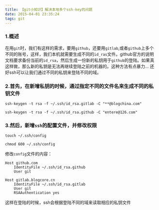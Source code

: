 ```yaml
---
title: 【git小知识】解决本地多个ssh-key的问题
date: 2015-04-01 23:35:24
tags: git
---
```


### 1.概述
在用`git`时，我们有这样的需求，要用`github`，还要用`gitlab`,或者`github`上多个不同的账号，这样，我们本机就需要生成不同的`id_ras`文件。github官方的说明文档要求备份当前的`id_rsa`，然后生成一份新的私钥用于`github`的登陆。如果真这样做，那么新的私钥是无法再继续登陆之前的机器的。这种方法有点暴力…
还好ssh可以让我们通过不同的私钥来登陆不同的域。
<!-- more --> 
### 2.首先，在新增私钥的时候，通过指定不同的文件名来生成不同的私钥文件


```
ssh-keygen -t rsa -f ~/.ssh/id_rsa.gitlab -C "**@blogchina.com"

ssh-keygen -t rsa -f ~/.ssh/id_rsa.github -C "entere@126.com"

```

### 3.然后，新增`ssh`的配置文件，并修改权限

```
touch ~/.ssh/config

chmod 600 ~/.ssh/config

```

修改`config`文件的内容：

```
Host github.com
    IdentityFile ~/.ssh/id_rsa.github
    User git
    
Host gitlab.blogcore.cn
    IdentityFile ~/.ssh/id_rsa.gitlab
    User git
    RSAAuthentication yes

```
这样在登陆的时候，ssh会根据登陆不同的域来读取相应的私钥文件